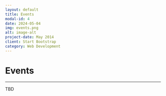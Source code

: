 ```yaml
---
layout: default
title: Events
modal-id: 4
date: 2024-05-04
img: events.png
alt: image-alt
project-date: May 2014
client: Start Bootstrap
category: Web Development
---
```

# Events
---
TBD